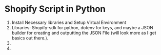 # Shopify Script in Python

1. Install Necessary libraries and Setup Virtual Environment
2. Libraries: Shopify-sdk for python, dotenv for keys, and maybe a JSON builder for creating and outputting the JSON File (will look more as I get basics out there.).
3. 
4. 